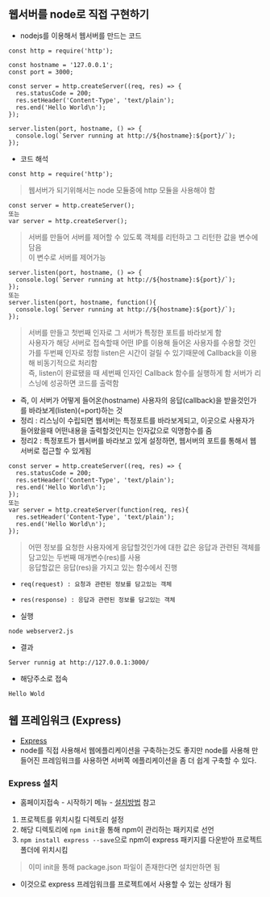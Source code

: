 ## 웹서버를 node로 직접 구현하기
- nodejs를 이용해서 웹서버를 만드는 코드
```
const http = require('http');

const hostname = '127.0.0.1';
const port = 3000;

const server = http.createServer((req, res) => {
  res.statusCode = 200;
  res.setHeader('Content-Type', 'text/plain');
  res.end('Hello World\n');
});

server.listen(port, hostname, () => {
  console.log(`Server running at http://${hostname}:${port}/`);
});
```
- 코드 해석
```
const http = require('http');
```
> 웹서버가 되기위해서는 node 모듈중에 http 모듈을 사용해야 함
```
const server = http.createServer();
또는
var server = http.createServer();
```
> 서버를 만들어 서버를 제어할 수 있도록 객체를 리턴하고 그 리턴한 값을 변수에 담음<br/>이 변수로 서버를 제어가능
```
server.listen(port, hostname, () => {
  console.log(`Server running at http://${hostname}:${port}/`);
});
또는
server.listen(port, hostname, function(){
  console.log(`Server running at http://${hostname}:${port}/`);
});
```
> 서버를 만들고 첫번째 인자로 그 서버가 특정한 포트를 바라보게 함<br/>사용자가 해당 서버로 접속할때 어떤 IP를 이용해 들어온 사용자를 수용할 것인가를 두번째 인자로 정함
> listen은 시간이 걸릴 수 있기때문에 Callback을 이용해 비동기적으로 처리함<br/>즉, listen이 완료됐을 때 세번째 인자인 Callback 함수를 실행하게 함
> 서버가 리스닝에 성공하면 코드를 출력함
- 즉, 이 서버가 어떻게 들어온(hostname) 사용자의 응답(callback)을 받을것인가를 바라보게(listen)(=port)하는 것
- 정리 : 리스닝이 수립되면 웹서버는 특정포트를 바라보게되고, 이곳으로 사용자가 들어왔을때 어떤내용을 출력할것인지는 인자값으로 익명함수를 줌
- 정리2 : 특정포트가 웹서버를 바라보고 있게 설정하면, 웹서버의 포트를 통해서 웹서버로 접근할 수 있게됨
```
const server = http.createServer((req, res) => {
  res.statusCode = 200;
  res.setHeader('Content-Type', 'text/plain');
  res.end('Hello World\n');
});
또는
var server = http.createServer(function(req, res){
  res.setHeader('Content-Type', 'text/plain');
  res.end('Hello World\n');
});
```
> 어떤 정보를 요청한 사용자에게 응답할것인가에 대한 값은 응답과 관련된 객체를 담고있는 두번째 매개변수(res)를 사용<br/>응답할값은 응답(res)을 가지고 있는 함수에서 진행

- `req(request) : 요청과 관련된 정보를 담고있는 객체`
- `res(response) : 응답과 관련된 정보를 담고있는 객체`

- 실행
```
node webserver2.js
```
- 결과
```
Server runnig at http://127.0.0.1:3000/
```
- 해당주소로 접속
```
Hello Wold
```



## 웹 프레임워크 (Express)
- [Express](expressjs.com/ko/)
- node를 직접 사용해서 웹에플리케이션을 구축하는것도 좋지만 node를 사용해 만들어진 프레임워크를 사용하면 서버쪽 에플리케이션을 좀 더 쉽게 구축할 수 있다.


### Express 설치
- 홈페이지접속 - 시작하기 메뉴 - [설치방법](http://expressjs.com/ko/starter/installing.html) 참고
1. 프로젝트를 위치시킬 디렉토리 설정
2. 해당 디렉토리에 `npm init`을 통해 npm이 관리하는 패키지로 선언
3. `npm install express --save`으로 npm이 express 패키지를 다운받아 프로젝트 폴더에 위치시킴
> 이미 init을 통해 package.json 파일이 존재한다면 설치만하면 됨
- 이것으로 express 프레임워크를 프로젝트에서 사용할 수 있는 상태가 됨
